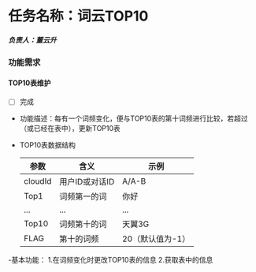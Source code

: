 # 任务名称：词云TOP10
##### 负责人：董云升

### 功能需求

#### TOP10表维护
- [ ] 完成
- 功能描述：每有一个词频变化，便与TOP10表的第十词频进行比较，若超过（或已经在表中），更新TOP10表
- TOP10表数据结构

    | 参数 | 含义 | 示例 |
    | ---- | ---- | ---- |
    | cloudId | 用户ID或对话ID | A/A-B |
    | Top1 | 词频第一的词 | 你好 |
    | ... | ... | ... |
    | Top10 | 词频第十的词 | 天翼3G |
    | FLAG | 第十的词频 | 20（默认值为-1） | 

-基本功能：
    1.在词频变化时更改TOP10表的信息
    2.获取表中的信息
